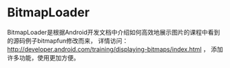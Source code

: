 BitmapLoader
============

BitmapLoader是根据Android开发文档中介绍如何高效地展示图片的课程中看到的源码例子bitmapfun修改而来， 详情访问：http://developer.android.com/training/displaying-bitmaps/index.html ， 添加许多功能，使用更加方便。
